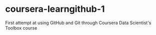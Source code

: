 coursera-learngithub-1
======================

First attempt at using GitHub and Git through Coursera Data Scientist's Toolbox course
